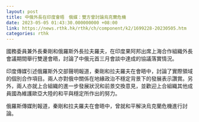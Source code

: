 ```yaml
---
layout: post
title: 中俄外長在印度會晤　俄媒：雙方曾討論烏克蘭危機
date: 2023-05-05 01:43:30.000000000 +08:00
link: https://news.rthk.hk/rthk/ch/component/k2/1699228-20230505.htm
categories: rthk
---
```


國務委員兼外長秦剛和俄羅斯外長拉夫羅夫，在印度果阿邦出席上海合作組織外長會議期間舉行雙邊會晤，討論了中俄元首三月會談中達成的協議落實情況。

印度傳媒引述俄羅斯外交部聲明報道，秦剛和拉夫羅夫在會晤中，討論了實際領域的個別合作項目。兩人亦對俄中關係在地緣政治不穩定背景下的發展表示讚賞。另外，兩人亦就上合組織的進一步發展狀況和前景交換意見，並歡迎上合組織其他成員國為維護歐亞大陸的和平與穩定所作出的努力。

俄羅斯傳媒則報道，秦剛和拉夫羅夫在會晤中，曾就和平解決烏克蘭危機進行討論。
